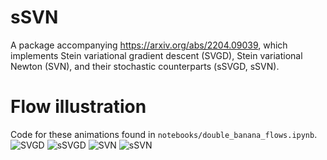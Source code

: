 # sSVN
A package accompanying https://arxiv.org/abs/2204.09039, which implements Stein variational gradient descent (SVGD), Stein variational Newton (SVN), and their stochastic counterparts (sSVGD, sSVN).

# Flow illustration
Code for these animations found in `notebooks/double_banana_flows.ipynb`.
![SVGD](https://media.giphy.com/media/m9FLn6E31NDUfGNrEJ/giphy.gif)
![sSVGD](https://media.giphy.com/media/CH7cd0w3CbeaGon7vt/giphy.gif)
![SVN](https://media.giphy.com/media/lThEzFxUIC3z1q208Q/giphy.gif)
![sSVN](https://media.giphy.com/media/BCxYUmkAQtbEJd1vam/giphy.gif)



<!-- Dynamics on a two dimensional hybrid Rosenbrock density.

SVGD
![SVGD](https://media.giphy.com/media/UoyTOJlJxG6jUxRmLw/giphy.gif)

sSVGD
![sSVGD](https://media.giphy.com/media/pbMqIPnvM1AHy82UHp/giphy.gif)

SVN
![SVN](https://media.giphy.com/media/GhWmRW75nEYhefjeOt/giphy.gif)

sSVN
![sSVN](https://media.giphy.com/media/DJG0QudaI4MQ6tFPJd/giphy.gif) -->



<!-- ![SVGD](https://media0.giphy.com/media/up1TDEaoW79ZpyPYMe/giphy.gif) -->
